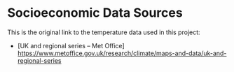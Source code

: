 # Socioeconomic Data Sources

This is the original link to the temperature data used in this project:

- [UK and regional series – Met Office] https://www.metoffice.gov.uk/research/climate/maps-and-data/uk-and-regional-series
